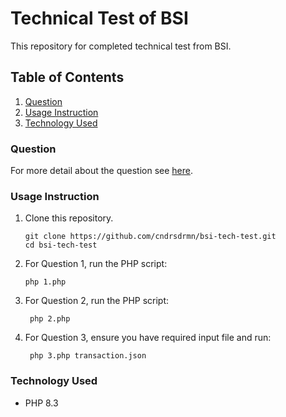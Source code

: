 # Technical Test of BSI

This repository for completed technical test from BSI.

## Table of Contents

1. [Question](#question)
2. [Usage Instruction](#usage-instruction)
3. [Technology Used](#technology-used)

### Question

For more detail about the question see [here](./Technical%20Test%20-%20Software%20Engineer.xlsx).

### Usage Instruction

1. Clone this repository.
    ```shell
    git clone https://github.com/cndrsdrmn/bsi-tech-test.git
    cd bsi-tech-test
    ```
2. For Question 1, run the PHP script:
    ```shell
    php 1.php
    ```
3. For Question 2, run the PHP script:
   ```shell
    php 2.php
   ```
4. For Question 3, ensure you have required input file and run:
   ```shell
    php 3.php transaction.json
   ```

### Technology Used

- PHP 8.3
